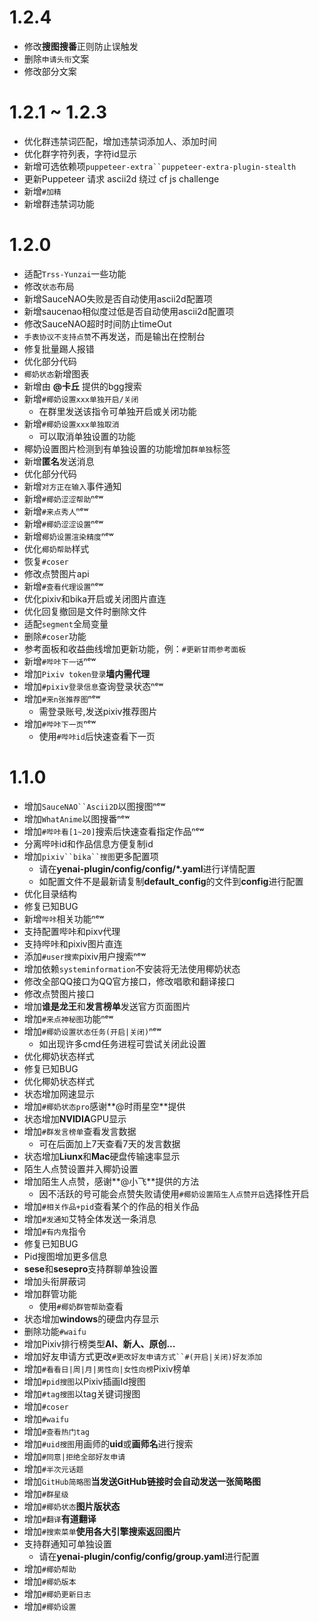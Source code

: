 # 1.2.4

* 修改**搜图搜番**正则防止误触发
* 删除`申请头衔`文案
* 修改部分文案



# 1.2.1 ~ 1.2.3

* 优化群违禁词匹配，增加违禁词添加人、添加时间
* 优化群字符列表，字符id显示
* 新增可选依赖项`puppeteer-extra``puppeteer-extra-plugin-stealth`
* 更新Puppeteer 请求 ascii2d 绕过 cf js challenge
* 新增`#加精`
* 新增群违禁词功能

# 1.2.0

* 适配`Trss-Yunzai`一些功能
* 修改`状态`布局
* 新增SauceNAO失败是否自动使用ascii2d配置项
* 新增saucenao相似度过低是否自动使用ascii2d配置项
* 修改SauceNAO超时时间防止timeOut 
* `手表协议不支持点赞`不再发送，而是输出在控制台
* 修复批量踢人报错
* 优化部分代码
* `椰奶状态`新增图表
* 新增由 **@卡丘** 提供的bgg搜索
* 新增`#椰奶设置xxx单独开启/关闭`
  * 在群里发送该指令可单独开启或关闭功能
* 新增`#椰奶设置xxx单独取消`
  * 可以取消单独设置的功能
* 椰奶设置图片检测到有单独设置的功能增加`群单独`标签 
* 新增**匿名**发送消息
* 优化部分代码
* 新增`对方正在输入`事件通知
* 新增`#椰奶涩涩帮助`ⁿᵉʷ
* 新增`#来点秀人`ⁿᵉʷ
* 新增`#椰奶涩涩设置`ⁿᵉʷ
* 新增`椰奶设置渲染精度`ⁿᵉʷ
* 优化`椰奶帮助`样式
* 恢复`#coser`
* 修改点赞图片api
* 新增`#查看代理设置`ⁿᵉʷ
* 优化pixiv和bika开启或关闭图片直连
* 优化回复撤回是文件时删除文件
* 适配`segment`全局变量
* 删除`#coser`功能
* 参考面板和收益曲线增加更新功能，例：`#更新甘雨参考面板`
* 新增`#哔咔下一话`ⁿᵉʷ
* 增加`Pixiv token登录`**墙内需代理**
* 增加`#pixiv登录信息`查询登录状态ⁿᵉʷ
* 增加`#来n张推荐图`ⁿᵉʷ
  * 需登录账号,发送pixiv推荐图片
* 增加`#哔咔下一页`ⁿᵉʷ
  * 使用`#哔咔id`后快速查看下一页

# 1.1.0

* 增加`SauceNAO``Ascii2D`以图搜图ⁿᵉʷ
* 增加`WhatAnime`以图搜番ⁿᵉʷ
* 增加`#哔咔看[1~20]`搜索后快速查看指定作品ⁿᵉʷ
* 分离哔咔id和作品信息方便复制id
* 增加`pixiv``bika``搜图`更多配置项
  * 请在**yenai-plugin/config/config/*.yaml**进行详情配置
  * 如配置文件不是最新请复制**default_config**的文件到**config**进行配置
* 优化目录结构
* 修复已知BUG
* 新增`哔咔`相关功能ⁿᵉʷ
* 支持配置哔咔和pixv代理
* 支持哔咔和pixiv图片直连
* 添加`#user搜索`pixiv用户搜索ⁿᵉʷ
* 增加依赖`systeminformation`不安装将无法使用椰奶状态
* 修改全部QQ接口为QQ官方接口，修改唱歌和翻译接口
* 修改点赞图片接口
* 增加**谁是龙王**和**发言榜单**发送官方页面图片
* 增加`#来点神秘图`功能ⁿᵉʷ
* 增加`#椰奶设置状态任务(开启|关闭)`ⁿᵉʷ
  * 如出现许多cmd任务进程可尝试关闭此设置
* 优化椰奶状态样式
* 修复已知BUG
* 优化椰奶状态样式
* 状态增加网速显示
* 增加`#椰奶状态pro`感谢**@时雨星空**提供
* 状态增加**NVIDIA**GPU显示
* 增加`#群发言榜单`查看发言数据
  * 可在后面加上7天查看7天的发言数据
* 状态增加**Liunx**和**Mac**硬盘传输速率显示
* 陌生人点赞设置并入椰奶设置
* 增加陌生人点赞，感谢**@小飞**提供的方法
  * 因不活跃的号可能会点赞失败请使用`#椰奶设置陌生人点赞开启`选择性开启 
* 增加`#相关作品+pid`查看某个的作品的相关作品 
* 增加`#发通知`艾特全体发送一条消息
* 增加`#有内鬼`指令
* 修复已知BUG
* Pid搜图增加更多信息
* **sese**和**sesepro**支持群聊单独设置
* 增加头衔屏蔽词
* 增加群管功能
  * 使用`#椰奶群管帮助`查看
* 状态增加**windows**的硬盘内存显示
* 删除功能`#waifu`
* 增加Pixiv排行榜类型**AI、新人、原创...**
* 增加好友申请方式更改`#更改好友申请方式``#(开启|关闭)好友添加`
* 增加`#看看日|周|月|男性向|女性向榜`Pixiv榜单
* 增加`#pid搜图`以Pixiv插画Id搜图
* 增加`#tag搜图`以tag关键词搜图
* 增加`#coser`
* 增加`#waifu`
* 增加`#查看热门tag`
* 增加`#uid搜图`用画师的**uid**或**画师名**进行搜索
* 增加`#同意|拒绝全部好友申请`
* 增加`#半次元话题`
* 增加`GitHub简略图`**当发送GitHub链接时会自动发送一张简略图**
* 增加`#群星级`
* 增加`#椰奶状态`**图片版状态**
* 增加`#翻译`**有道翻译**
* 增加`#搜索菜单`**使用各大引擎搜索返回图片**
* 支持群通知可单独设置
  * 请在**yenai-plugin/config/config/group.yaml**进行配置
* 增加`#椰奶帮助`
* 增加`#椰奶版本`
* 增加`#椰奶更新日志`
* 增加`#椰奶设置`
  
